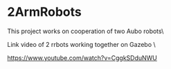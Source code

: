# 2ArmRobots
This project works on cooperation of two Aubo robots\

Link video of 2 rrbots working together on Gazebo \ 

https://www.youtube.com/watch?v=CggkSDduNWU
